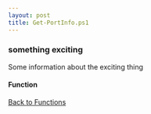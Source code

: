 ```yaml
---
layout: post
title: Get-PortInfo.ps1
---
```


### something exciting

Some information about the exciting thing

#### Function

<script async src="https://gist-it.appspot.com/github.com/BanterBoy/scripts-blog/blob/master/PowerShell/functions/Get-PortInfo.ps1"></script>

<a href="/menu/_pages/functions.html">Back to Functions</a>
